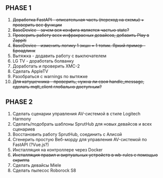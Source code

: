 ## PHASE 1
1. ~~Доработка FastAPI - описательная часть (переход на схемы) + проверить все функции~~
2. ~~BaseDevice - зачем вся конфига является частью state?~~
3. ~~Проверить работу всех инфракрасных девайсов, добавить Play в Zappiti~~
4. ~~BaseDevice - изменить логику 1 экшн = 1 топик. Яркий пример - Броадлинк~~
5. Вытяжка - додавить работу с выключателем
6. LG TV - доработать болванку
7. Доработать и проверить XMC-2
8. Сделать AppleTV
9. Разобраться с warnings по вытяжке
10. ~~Для катушечника - проверить, нужна ли своя handle_message, сделать mqtt_client глобально доступным?~~

## PHASE 2
1. Сделать сценарии управления AV-системой в стиле Logitech Harmony
2. Сделать/подобрать шаблоны SprutHub для новых девайсов и всех сценариев
3. Восстановить работу SprutHub, соединить с Алисой
4. Сгенерить простую Веб-морду для управления AV-системой по FastAPI (?Vue.js?)
5. Инсталляция на контроллере через Docker
6. ~~Инсталляция правил и виртуальных устройств в wb-rules с помощью скрипта~~
7. Сделать девайсы Miele
8. Сделать пылесос Roborock S8
